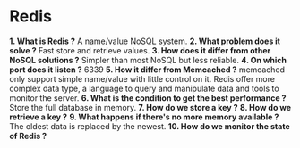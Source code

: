 # Redis

**1. What is Redis ?**
A name/value NoSQL system.
**2. What problem does it solve ?**
Fast store and retrieve values.
**3. How does it differ from other NoSQL solutions ?**
Simpler than most NoSQL but less reliable.
**4. On which port does it listen ?**
6339
**5. How it differ from Memcached ?**
memcached only support simple name/value with little control on it. 
Redis offer more complex data type, a language to query and manipulate data and tools to monitor the server.
**6. What is the condition to get the best performance ?**
Store the full database in memory.
**7. How do we store a key ?**
**8. How do we retrieve a key ?**
**9. What happens if there's no more memory available ?**
The oldest data is replaced by the newest.
**10. How do we monitor the state of Redis ?**